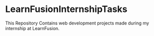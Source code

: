 # LearnFusionInternshipTasks
This Repository Contains web development projects made during my internship at LearnFusion.

